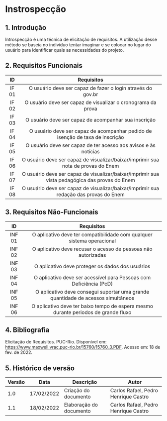 # Instrospecção

## 1. Introdução
Introspecção é uma técnica de elicitação de requisitos. A utilização desse método se baseia no individuo tentar imaginar e se colocar no lugar do usuário para identificar quais as necessidades do projeto.

## 2. Requisitos Funcionais
| ID | Requisitos | 
|:--:|:--:|
| IF 01 | O usuário deve ser capaz de fazer o login através do gov.br | 
| IF 02 | O usuário deve ser capaz de visualizar o cronograma da prova | 
| IF 03 | O usuário deve ser capaz de acompanhar sua inscrição | 
| IF 04 | O usuário deve ser capaz de acompanhar pedido de isenção de taxa de inscrição  | 
| IF 05 | O usuário deve ser capaz de ter acesso aos avisos e às notícias  | 
| IF 06 | O usuário deve ser capaz de visualizar/baixar/imprimir sua nota de provas do Enem | 
| IF 07 | O usuário deve ser capaz de visualizar/baixar/imprimir sua vista pedagógica das provas do Enem | 
| IF 08 | O usuário deve ser capaz de visualizar/baixar/imprimir sua redação das provas do Enem | 
 
## 3. Requisitos Não-Funcionais
| ID | Requisitos | 
|:--:|:--:|
| INF 01 | O aplicativo deve ter compatibilidade com qualquer sistema operacional | 
| INF 02 | O aplicativo deve recusar o acesso de pessoas não autorizadas |
| INF 03 | O aplicativo deve proteger os dados dos usuários | 
| INF 04 | O aplicativo deve ser acessível para Pessoas com Deficiência (PcD) | 
| INF 05 | O aplicativo deve consegui suportar uma grande quantidade de acessos simultâneos |
| INF 06 | O aplicativo deve ter baixo tempo de espera mesmo durante periodos de grande fluxo |

## 4. Bibliografia
Elicitação de Requisitos. PUC-Rio. Disponível em: <https://www.maxwell.vrac.puc-rio.br/15760/15760_3.PDF>. Acesso em: 18 de fev. de 2022.

## 5. Histórico de versão
| Versão | Data       | Descrição                                           | Autor        |
| ------ | ---------- | --------------------------------------------------- | ------------ |
| 1.0    | 17/02/2022 | Criação do documento | Carlos Rafael, Pedro Henrique Castro |
| 1.1    | 18/02/2022 | Elaboração do documento | Carlos Rafael, Pedro Henrique Castro |